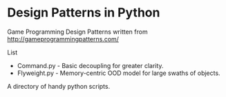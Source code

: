 Design Patterns in Python
==============

Game Programming Design Patterns written from http://gameprogrammingpatterns.com/

List
- Command.py - Basic decoupling for greater clarity.
- Flyweight.py - Memory-centric OOD model for large swaths of objects.


A directory of handy python scripts.
